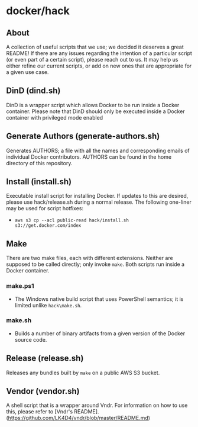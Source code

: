 docker/hack
============================

## About

A collection of useful scripts that we use; we decided it deserves a great
README! If there are any issues regarding the intention of a particular script
(or even part of a certain script), please reach out to us. It may help us
either refine our current scripts, or add on new ones that are appropriate for
a given use case.

## DinD (dind.sh)

DinD is a wrapper script which allows Docker to be run inside a Docker
container. Please note that DinD should only be executed inside a Docker
container with privileged mode enabled

## Generate Authors (generate-authors.sh)

Generates AUTHORS; a file with all the names and corresponding emails of
individual Docker contributors. AUTHORS can be found in the home directory of
this repository.

## Install (install.sh)

Executable install script for installing Docker. If updates to this are
desired, please use hack/release.sh during a normal release. The following
one-liner may be used for script hotfixes:
- `aws s3 cp --acl public-read hack/install.sh s3://get.docker.com/index`

## Make

There are two make files, each with different extensions. Neither are supposed
to be called directly; only invoke `make`. Both scripts run inside a Docker
container.

### make.ps1

- The Windows native build script that uses PowerShell semantics; it is limited
unlike `hack\make.sh`.

### make.sh
- Builds a number of binary artifacts from a given version of the Docker source
code.

## Release (release.sh)

Releases any bundles built by `make` on a public AWS S3 bucket.

## Vendor (vendor.sh)

A shell script that is a wrapper around Vndr. For information on how to use
this, please refer to [Vndr's README].
(https://github.com/LK4D4/vndr/blob/master/README.md)

